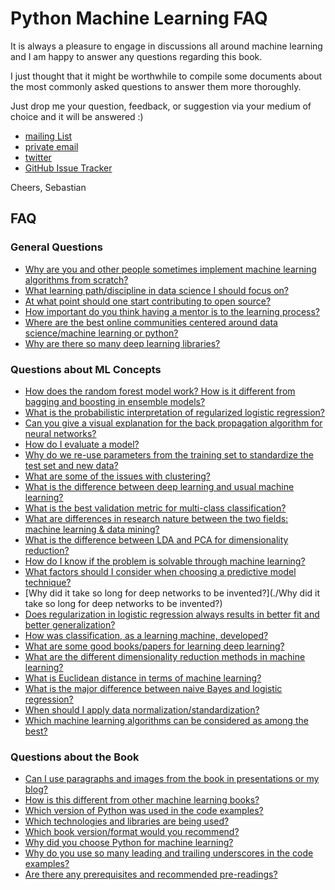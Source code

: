 # Python Machine Learning FAQ

It is always a pleasure to engage in discussions all around machine learning and I am happy to answer any questions regarding this book.

I just thought that it might be worthwhile to compile some documents about
the most commonly asked questions to answer them more thoroughly.

Just drop me your question, feedback, or suggestion via your medium of choice and it will be answered :)

- [mailing List](https://groups.google.com/forum/#!forum/python-machine-learning-book)
- [private email](mailto:mail@sebastianraschka.com)
- [twitter](https://twitter.com/rasbt)
- [GitHub Issue Tracker](https://github.com/rasbt/python-machine-learning-book/issues)

Cheers,
Sebastian

## FAQ


### General Questions

- [Why are you and other people sometimes implement machine learning algorithms from scratch?](./implementing-from-scratch.md)
- [What learning path/discipline in data science I should focus on?](./data-science-career.md)
- [At what point should one start contributing to open source?](./open-source.md)
- [How important do you think having a mentor is to the learning process?](./mentor.md)
- [Where are the best online communities centered around data science/machine learning or python?](./ml-python-communities.md)
- [Why are there so many deep learning libraries?](./many-deeplearning-libs.md)

### Questions about ML Concepts

- [How does the random forest model work? How is it different from bagging and boosting in ensemble models?](./bagging-boosting-rf.md)
- [What is the probabilistic interpretation of regularized logistic regression?](./probablistic-logistic-regression.md)
- [Can you give a visual explanation for the back propagation algorithm for neural networks?](./visual-backpropagation.md)
- [How do I evaluate a model?](./evaluate-a-model.md)
- [Why do we re-use parameters from the training set to standardize the test set and new data?](./standardize-param-reuse.md)
- [What are some of the issues with clustering?](./issues-with-clustering.md)
- [What is the difference between deep learning and usual machine learning?](./difference-deep-and-normal-learning.md)
- [What is the best validation metric for multi-class classification?](./multiclass-metric.md)
- [What are differences in research nature between the two fields: machine learning & data mining?](./datamining-vs-ml.md)
- [What is the difference between LDA and PCA for dimensionality reduction?](./lda-vs-pca.md)
- [How do I know if the problem is solvable through machine learning?](./ml-solvable.md)
- [What factors should I consider when choosing a predictive model technique?](./choosing-technique.md)
- [Why did it take so long for deep networks to be invented?](./Why did it take so long for deep networks to be invented?)
- [Does regularization in logistic regression always results in better fit and better generalization?](./regularized-logistic-regression-performance.md)
- [How was classification, as a learning machine, developed?](./classifier-history.md)
- [What are some good books/papers for learning deep learning?](./deep-learning-resources.md)
- [What are the different dimensionality reduction methods in machine learning?](./dimensionality-reduction.md)
- [What is Euclidean distance in terms of machine learning?](./euclidean-distance.md)
- [What is the major difference between naive Bayes and logistic regression?](./naive-bayes-vs-logistic-regression.md)
- [When should I apply data normalization/standardization?](./when-to-standardize.md)
- [Which machine learning algorithms can be considered as among the best?](./best-ml-algo.md)

### Questions about the Book

- [Can I use paragraphs and images from the book in presentations or my blog?](./copyright.md)
- [How is this different from other machine learning books?](./different.md)
- [Which version of Python was used in the code examples?](./py2py3.md)
- [Which technologies and libraries are being used?](./technologies.md)
- [Which book version/format would you recommend?](./version.md)
- [Why did you choose Python for machine learning?](./why-python.md)
- [Why do you use so many leading and trailing underscores in the code examples?](./underscore-convention.md)
- [Are there any prerequisites and recommended pre-readings?](./prerequisites.md)
